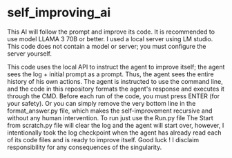 # self_improving_ai
This AI will follow the prompt and improve its code. It is recommended to use model LLAMA 3 70B or better.
I used a local server using LM studio. This code does not contain a model or server; you must configure the server yourself.

This code uses the local API to instruct the agent to improve itself; the agent sees the log + initial prompt as a prompt. Thus, the agent sees the entire history of his own actions. The agent is instructed to use the command line, and the code in this repository formats the agent's response and executes it through the CMD. Before each run of the code, you must press ENTER (for your safety). Or you can simply remove the very bottom line in the format_answer.py file, which makes the self-improvement recursive and without any human intervention.
To run just use the Run.py file
The Start from scratch.py file will clear the log and the agent will start over, however, I intentionally took the log checkpoint when the agent has already read each of its code files and is ready to improve itself.
Good luck !
I disclaim responsibility for any consequences of the singularity.
